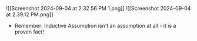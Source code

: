 ![[Screenshot 2024-09-04 at 2.32.56 PM 1.png]]
![[Screenshot 2024-09-04 at 2.39.12 PM.png]]
- Remember: Inductive Assumption isn't an assumption at all - it is a proven fact!